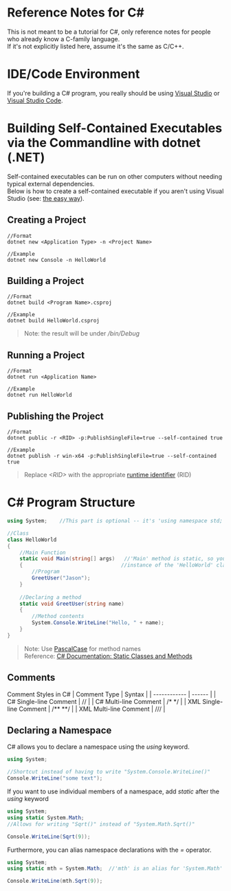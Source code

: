 # Reference Notes for C#
This is not meant to be a tutorial for C#, only reference notes for people who already know a C-family language. <br />
If it's not explicitly listed here, assume it's the same as C/C++.

# IDE/Code Environment
If you're building a C# program, you really should be using [Visual Studio](https://visualstudio.microsoft.com/) or [Visual Studio Code](https://code.visualstudio.com/).

# Building Self-Contained Executables via the Commandline with dotnet (.NET)
Self-contained executables can be run on other computers without needing typical external dependencies. <br />
Below is how to create a self-contained executable if you aren't using Visual Studio (see: [the easy way](https://stackoverflow.com/questions/1057878/how-to-compile-the-finished-c-sharp-project-and-then-run-outside-visual-studio)).

## Creating a Project
```
//Format 
dotnet new <Application Type> -n <Project Name>

//Example
dotnet new Console -n HelloWorld
```

## Building a Project
```
//Format
dotnet build <Program Name>.csproj

//Example
dotnet build HelloWorld.csproj
```
> Note: the result will be under _/bin/Debug_

## Running a Project
```
//Format
dotnet run <Application Name>

//Example
dotnet run HelloWorld
```

## Publishing the Project
```
//Format
dotnet public -r <RID> -p:PublishSingleFile=true --self-contained true

//Example
dotnet publish -r win-x64 -p:PublishSingleFile=true --self-contained true
```
> Replace _\<RID\>_ with the appropriate [runtime identifier](https://docs.microsoft.com/en-us/dotnet/core/rid-catalog) (RID)

# C# Program Structure
```C#
using System;    //This part is optional -- it's 'using namespace std;' in C++

//Class
class HelloWorld
{
    //Main Function
    static void Main(string[] args)   //'Main' method is static, so you do not have to have an
    {                                //instance of the 'HelloWorld' class to be able to call it
        //Program
        GreetUser("Jason");
    }
    
    //Declaring a method 
    static void GreetUser(string name)
    {
        //Method contents
        System.Console.WriteLine("Hello, " + name);
    }
}
```
> Note: Use [PascalCase](https://techterms.com/definition/pascalcase) for method names <br />
> Reference: [C# Documentation: Static Classes and Methods](https://docs.microsoft.com/en-us/dotnet/csharp/programming-guide/classes-and-structs/static-classes-and-static-class-members)

## Comments
Comment Styles in C#
| Comment Type | Syntax |
| ------------ | ------ | 
| C# Single-line Comment | // |
| C# Multi-line Comment | /* \*/ |
| XML Single-line Comment | /\*\* \*\*/ |
| XML Multi-line Comment | /// |

## Declaring a Namespace

C# allows you to declare a namespace using the _using_ keyword.
```C#
using System;

//Shortcut instead of having to write "System.Console.WriteLine()"
Console.WriteLine("some text");
```
If you want to use individual members of a namespace, add _static_ after the _using_ keyword
```C#
using System;
using static System.Math; 
//Allows for writing "Sqrt()" instead of "System.Math.Sqrt()"

Console.WriteLine(Sqrt(9));
```
Furthermore, you can alias namespace declarations with the _=_ operator.
```C#
using System;
using static mth = System.Math;  //'mth' is an alias for 'System.Math'

Console.WriteLine(mth.Sqrt(9));
```
